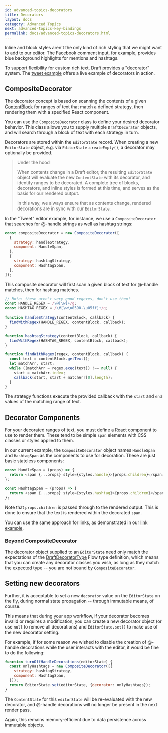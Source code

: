 ```yaml
---
id: advanced-topics-decorators
title: Decorators
layout: docs
category: Advanced Topics
next: advanced-topics-key-bindings
permalink: docs/advanced-topics-decorators.html
---
```


Inline and block styles aren't the only kind of rich styling that we might
want to add to our editor. The Facebook comment input, for example, provides
blue background highlights for mentions and hashtags.

To support flexibility for custom rich text, Draft provides a "decorator"
system. The [tweet example](https://github.com/facebook/draft-js/tree/master/examples/draft-0-9-1/tweet)
offers a live example of decorators in action.

## CompositeDecorator

The decorator concept is based on scanning the contents of a given
[ContentBlock](/draft-js/docs/api-reference-content-block.html)
for ranges of text that match a defined strategy, then rendering them
with a specified React component.

You can use the `CompositeDecorator` class to define your desired
decorator behavior. This class allows you to supply multiple `DraftDecorator`
objects, and will search through a block of text with each strategy in turn.

Decorators are stored within the `EditorState` record. When creating a new
`EditorState` object, e.g. via `EditorState.createEmpty()`, a decorator may
optionally be provided.

> Under the hood
>
> When contents change in a Draft editor, the resulting `EditorState` object
> will evaluate the new `ContentState` with its decorator, and identify ranges
> to be decorated. A complete tree of blocks, decorators, and inline styles is
> formed at this time, and serves as the basis for our rendered output.
>
> In this way, we always ensure that as contents change, rendered decorations
> are in sync with our `EditorState`.

In the "Tweet" editor example, for instance, we use a `CompositeDecorator` that
searches for @-handle strings as well as hashtag strings:

```js
const compositeDecorator = new CompositeDecorator([
  {
    strategy: handleStrategy,
    component: HandleSpan,
  },
  {
    strategy: hashtagStrategy,
    component: HashtagSpan,
  },
]);
```

This composite decorator will first scan a given block of text for @-handle
matches, then for hashtag matches.

```js
// Note: these aren't very good regexes, don't use them!
const HANDLE_REGEX = /\@[\w]+/g;
const HASHTAG_REGEX = /\#[\w\u0590-\u05ff]+/g;

function handleStrategy(contentBlock, callback) {
  findWithRegex(HANDLE_REGEX, contentBlock, callback);
}

function hashtagStrategy(contentBlock, callback) {
  findWithRegex(HASHTAG_REGEX, contentBlock, callback);
}

function findWithRegex(regex, contentBlock, callback) {
  const text = contentBlock.getText();
  let matchArr, start;
  while ((matchArr = regex.exec(text)) !== null) {
    start = matchArr.index;
    callback(start, start + matchArr[0].length);
  }
}
```

The strategy functions execute the provided callback with the `start` and
`end` values of the matching range of text.

## Decorator Components

For your decorated ranges of text, you must define a React component to use
to render them. These tend to be simple `span` elements with CSS classes or
styles applied to them.

In our current example, the `CompositeDecorator` object names `HandleSpan` and
`HashtagSpan` as the components to use for decoration. These are just basic
stateless components:

```js
const HandleSpan = (props) => {
  return <span {...props} style={styles.handle}>{props.children}</span>;
};

const HashtagSpan = (props) => {
  return <span {...props} style={styles.hashtag}>{props.children}</span>;
};
```

Note that `props.children` is passed through to the rendered output. This is
done to ensure that the text is rendered within the decorated `span`.

You can use the same approach for links, as demonstrated in our
[link example](https://github.com/facebook/draft-js/tree/master/examples/draft-0-9-1/link).

### Beyond CompositeDecorator

The decorator object supplied to an `EditorState` need only match the expectations
of the
[DraftDecoratorType](https://github.com/facebook/draft-js/blob/master/src/model/decorators/DraftDecoratorType.js)
Flow type definition, which means that you can create any decorator classes
you wish, as long as they match the expected type -- you are not bound by
`CompositeDecorator`.

## Setting new decorators

Further, it is acceptable to set a new `decorator` value on the `EditorState`
on the fly, during normal state propagation -- through immutable means, of course.

This means that during your app workflow, if your decorator becomes invalid or
requires a modification, you can create a new decorator object (or use
`null` to remove all decorations) and `EditorState.set()` to make use of the new
decorator setting.

For example, if for some reason we wished to disable the creation of @-handle
decorations while the user interacts with the editor, it would be fine to do the
following:

```js
function turnOffHandleDecorations(editorState) {
  const onlyHashtags = new CompositeDecorator([{
    strategy: hashtagStrategy,
    component: HashtagSpan,
  }]);
  return EditorState.set(editorState, {decorator: onlyHashtags});
}
```

The `ContentState` for this `editorState` will be re-evaluated with the new
decorator, and @-handle decorations will no longer be present in the next
render pass.

Again, this remains memory-efficient due to data persistence across immutable
objects.
